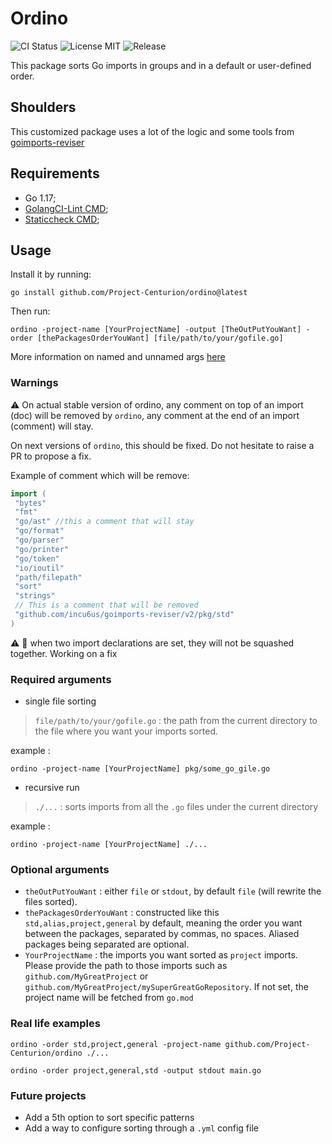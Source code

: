 # Ordino

![CI Status][1]
![License MIT][2]
![Release][3]

This package sorts Go imports in groups and in a default or user-defined order.

## Shoulders

This customized package uses a lot of the logic and some tools from [goimports-reviser](https://github.com/incu6us/goimports-reviser)

## Requirements

* Go 1.17;
* [GolangCI-Lint CMD][4];
* [Staticcheck CMD][5];

## Usage

Install it by running:

```shell
go install github.com/Project-Centurion/ordino@latest
```

Then run:

```shell
ordino -project-name [YourProjectName] -output [TheOutPutYouWant] -order [thePackagesOrderYouWant] [file/path/to/your/gofile.go]
```

More information on named and unnamed args [here](#required-arguments)

### Warnings

:warning: On actual stable version of ordino, any comment on top of an import (doc) will be removed by `ordino`,
any comment at the end of an import (comment) will stay.

On next versions of `ordino`, this should be fixed. Do not hesitate to raise a PR to propose a fix.

Example of comment which will be remove:

```go
import (
 "bytes"
 "fmt"
 "go/ast" //this a comment that will stay
 "go/format"
 "go/parser"
 "go/printer"
 "go/token"
 "io/ioutil"
 "path/filepath"
 "sort"
 "strings"
 // This is a comment that will be removed
 "github.com/incu6us/goimports-reviser/v2/pkg/std"
)
```

:warning: :bug: when two import declarations are set, they will not be squashed together. Working on a fix

### Required arguments

* single file sorting

> `file/path/to/your/gofile.go` : the path from the current directory to the file where you want your imports sorted.

example :

```shell
ordino -project-name [YourProjectName] pkg/some_go_gile.go
```

* recursive run

> `./...` : sorts imports from all the `.go` files under the current directory

example :

```shell
ordino -project-name [YourProjectName] ./...
```

### Optional arguments

* `theOutPutYouWant` : either `file` or `stdout`, by default `file` (will rewrite the files sorted).
* `thePackagesOrderYouWant` : constructed like this `std,alias,project,general` by default, meaning the order you want between
  the packages, separated by commas, no spaces. Aliased packages being separated are optional.
* `YourProjectName` : the imports you want sorted as `project` imports. Please provide the path to those imports such as `github.com/MyGreatProject`
  or `github.com/MyGreatProject/mySuperGreatGoRepository`. If not set, the project name will be fetched from `go.mod`

### Real life examples

```shell
ordino -order std,project,general -project-name github.com/Project-Centurion/ordino ./...
```

```shell
ordino -order project,general,std -output stdout main.go
```

### Future projects

* Add a 5th option to sort specific patterns
* Add a way to configure sorting through a `.yml` config file

[1]: https://github.com/Project-Centurion/ordino/workflows/Lint%20&%20Build%20-%20GoLang/badge.svg
[2]: https://img.shields.io/github/license/Project-Centurion/ordino
[3]: https://img.shields.io/github/v/release/Project-Centurion/ordino
[4]: https://github.com/golangci/golangci-lint
[5]: https://staticcheck.io
